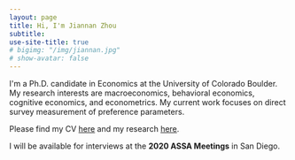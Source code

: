 ```yaml
---
layout: page
title: Hi, I'm Jiannan Zhou
subtitle:
use-site-title: true
# bigimg: "/img/jiannan.jpg"
# show-avatar: false
---
```


I'm a Ph.D. candidate in Economics at the University of Colorado Boulder. My research interests are macroeconomics, behavioral economics, cognitive economics, and econometrics. My current work focuses on direct survey measurement of preference parameters.

Please find my CV [here](/CV-Jiannan.pdf) and my research [here](/research).

I will be available for interviews at the **2020 ASSA Meetings** in San Diego.
